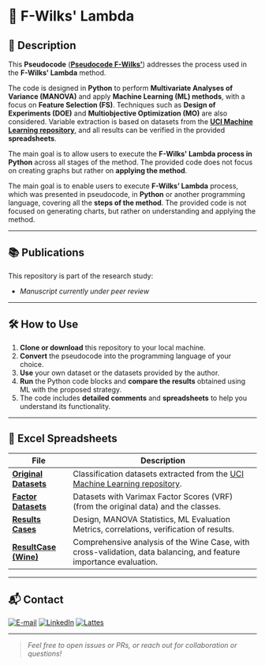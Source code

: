# 🤖 F-Wilks' Lambda

## 📝 Description

This **Pseudocode** ([**Pseudocode F-Wilks'**](PseudocodeFWilks.md)) addresses the process used in the **F-Wilks' Lambda** method.

The code is designed in **Python** to perform **Multivariate Analyses of Variance (MANOVA)** and apply **Machine Learning (ML) methods**, with a focus on **Feature Selection (FS)**. Techniques such as **Design of Experiments (DOE)** and **Multiobjective Optimization (MO)** are also considered. Variable extraction is based on datasets from the [**UCI Machine Learning repository**](https://archive.ics.uci.edu/), and all results can be verified in the provided **spreadsheets**.

The main goal is to allow users to execute the **F-Wilks' Lambda process in Python** across all stages of the method. The provided code does not focus on creating graphs but rather on **applying the method**.

The main goal is to enable users to execute **F-Wilks’ Lambda** process, which was presented in pseudocode, in **Python** or another programming language, covering all the **steps of the method**. The provided code is not focused on generating charts, but rather on understanding and applying the method.

---

## 📚 Publications

This repository is part of the research study:

-  *Manuscript currently under peer review*

---

## 🛠️ How to Use

1. **Clone or download** this repository to your local machine.  
2. **Convert** the pseudocode into the programming language of your choice.  
3. **Use** your own dataset or the datasets provided by the author.  
4. **Run** the Python code blocks and **compare the results** obtained using ML with the proposed strategy.  
5. The code includes **detailed comments** and **spreadsheets** to help you understand its functionality.

---

## 📁 Excel Spreadsheets

| File | Description |
|------|-------------|
| [**Original Datasets**](Original_Datasets.xlsx) | Classification datasets extracted from the [UCI Machine Learning repository](https://archive.ics.uci.edu/). |
| [**Factor Datasets**](Factor_Datasets.xlsx) | Datasets with Varimax Factor Scores (VRF) (from the original data) and the classes. |
| [**Results Cases**](Results_Cases.xlsx) | Design, MANOVA Statistics, ML Evaluation Metrics, correlations, verification of results. |
| [**ResultCase (Wine)**](Result_Case_Wine_Complete.xlsx) | Comprehensive analysis of the Wine Case, with cross-validation, data balancing, and feature importance evaluation. |

---

## 📬 Contact

<a href="mailto:matheusc_pereira@hotmail.com"><img src="https://img.shields.io/badge/E--mail-0078D4?style=for-the-badge&logo=microsoft-outlook&logoColor=white" alt="E-mail"/></a>
<a href="https://www.linkedin.com/in/matheuscostapereira/"><img src="https://img.shields.io/badge/LinkedIn-0A66C2?style=for-the-badge&logo=linkedin&logoColor=white" alt="LinkedIn"/></a>
<a href="https://lattes.cnpq.br/7025666927284220"><img src="https://img.shields.io/badge/Lattes-4169E1?style=for-the-badge&logoColor=white" alt="Lattes"/></a>

---

> _Feel free to open issues or PRs, or reach out for collaboration or questions!_
